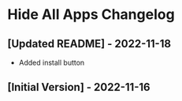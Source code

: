 # Hide All Apps Changelog

## [Updated README] - 2022-11-18

- Added install button

## [Initial Version] - 2022-11-16